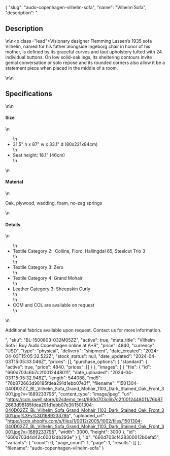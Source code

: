 {
  "slug": "audo-copenhagen-vilhelm-sofa",
  "name": "Vilhelm Sofa",
  "description": "<h2>Description</h2>\n<!-- split -->\n<p class=\"lead\">Visionary designer Flemming Lassen’s 1935 sofa Vilhelm, named for his father alongside Ingeborg chair in honor of his mother, is defined by its graceful curves and taut upholstery tufted with 24 individual buttons. On low solid-oak legs, its sheltering contours invite genial conversation or solo repose and its rounded corners also allow it be a statement piece when placed in the middle of a room.</p>\n<!-- split -->\n<h2>Specifications</h2>\n<!-- split -->\n<h4>Size</h4>\n<ul>\n<li>31.5\" h x 87\" w x 33.1\" d (80x221x84cm)</li>\n<li>Seat height: 18.1\" (46cm)</li>\n</ul>\n<h4>Material</h4>\n<p>Oak, plywood, wadding, foam, no-zag springs</p>\n<h4>Details</h4>\n<ul>\n<li>Textile Category 2:  Colline, Fiord, Hallingdal 65, Steelcut Trio 3<br>\n</li>\n<li>Textile Category 3: Zero</li>\n<li>Textile Category 4: Grand Mohair</li>\n<li>Leather Category 3: Sheepskin Curly<br>\n</li>\n<li>COM and COL are available on request</li>\n</ul>\n<p>Additional fabrics available upon request. Contact us for more information.</p>",
  "sku": "BL-1500803-032M05ZZ",
  "active": true,
  "meta_title": "Vilhelm Sofa | Buy Audo Copenhagen online at A+R",
  "price": 4840,
  "currency": "USD",
  "type": "physical",
  "delivery": "shipment",
  "date_created": "2024-04-03T15:05:32.522Z",
  "stock_status": null,
  "date_updated": "2024-04-03T15:05:33.046Z",
  "prices": [],
  "purchase_options": {
    "standard": {
      "active": true,
      "price": 4840,
      "prices": []
    }
  },
  "images": [
    {
      "file": {
        "id": "660d703c6b7c2f0012448011",
        "date_uploaded": "2024-04-03T15:05:32.948Z",
        "length": 544088,
        "md5": "76b872663d98185fdea291d1ebb07e3f",
        "filename": "1501304-040D02ZZ_BL_Vilhelm_Sofa_Grand_Mohair_1103_Dark_Stained_Oak_Front_3001.jpg?v=1689233795",
        "content_type": "image/jpeg",
        "url": "https://cdn.swell.store/b2sdemo_test/660d703c6b7c2f0012448011/76b872663d98185fdea291d1ebb07e3f/1501304-040D02ZZ_BL_Vilhelm_Sofa_Grand_Mohair_1103_Dark_Stained_Oak_Front_3001.jpg%3Fv%3D1689233795",
        "uploaded_url": "https://cdn.shopify.com/s/files/1/0012/2005/1002/files/1501304-040D02ZZ_BL_Vilhelm_Sofa_Grand_Mohair_1103_Dark_Stained_Oak_Front_3001.jpg?v=1689233795",
        "width": 3000,
        "height": 3000
      },
      "id": "660d703d4d42c60012db293e"
    }
  ],
  "id": "660d703cf428300012b0efa5",
  "variants": {
    "count": 0,
    "page_count": 1,
    "page": 1,
    "results": []
  },
  "filename": "audo-copenhagen-vilhelm-sofa"
}